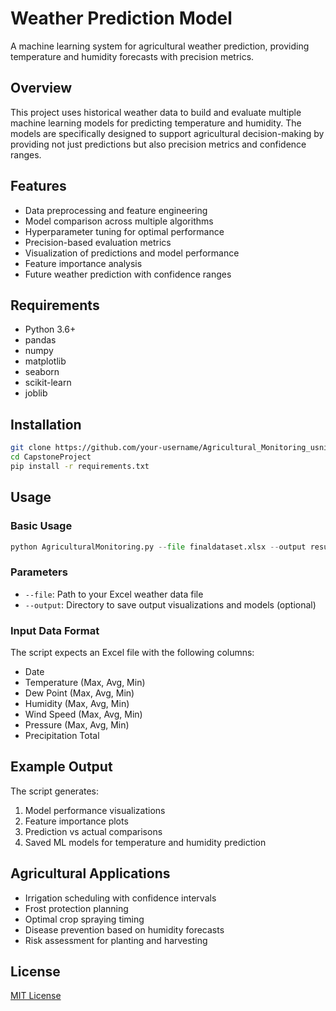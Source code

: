 # Weather Prediction Model

A machine learning system for agricultural weather prediction, providing temperature and humidity forecasts with precision metrics.

## Overview

This project uses historical weather data to build and evaluate multiple machine learning models for predicting temperature and humidity. The models are specifically designed to support agricultural decision-making by providing not just predictions but also precision metrics and confidence ranges.

## Features

- Data preprocessing and feature engineering
- Model comparison across multiple algorithms
- Hyperparameter tuning for optimal performance
- Precision-based evaluation metrics
- Visualization of predictions and model performance
- Feature importance analysis
- Future weather prediction with confidence ranges

## Requirements

- Python 3.6+
- pandas
- numpy
- matplotlib
- seaborn
- scikit-learn
- joblib

## Installation

```bash
git clone https://github.com/your-username/Agricultural_Monitoring_usnig_ML.git
cd CapstoneProject
pip install -r requirements.txt
```

## Usage

### Basic Usage

```python
python AgriculturalMonitoring.py --file finaldataset.xlsx --output results
```

### Parameters

- `--file`: Path to your Excel weather data file
- `--output`: Directory to save output visualizations and models (optional)

### Input Data Format

The script expects an Excel file with the following columns:
- Date
- Temperature (Max, Avg, Min)
- Dew Point (Max, Avg, Min)
- Humidity (Max, Avg, Min)
- Wind Speed (Max, Avg, Min)
- Pressure (Max, Avg, Min)
- Precipitation Total

## Example Output

The script generates:
1. Model performance visualizations
2. Feature importance plots
3. Prediction vs actual comparisons
4. Saved ML models for temperature and humidity prediction

## Agricultural Applications

- Irrigation scheduling with confidence intervals
- Frost protection planning
- Optimal crop spraying timing
- Disease prevention based on humidity forecasts
- Risk assessment for planting and harvesting

## License

[MIT License](LICENSE)
